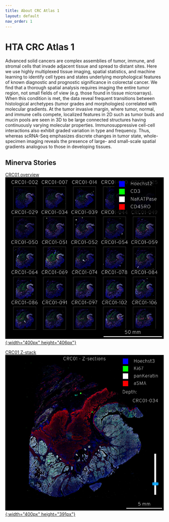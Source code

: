 ```yaml
---
title: About CRC Atlas 1
layout: default
nav_order: 1
---
```


# HTA CRC Atlas 1

Advanced solid cancers are complex assemblies of tumor, immune, and stromal
cells that invade adjacent tissue and spread to distant sites. Here we use
highly multiplexed tissue imaging, spatial statistics, and machine learning to
identify cell types and states underlying morphological features of known
diagnostic and prognostic significance in colorectal cancer. We find that a
thorough spatial analysis requires imaging the entire tumor region, not small
fields of view (e.g. those found in tissue microarrays). When this condition is
met, the data reveal frequent transitions between histological archetypes (tumor
grades and morphologies) correlated with molecular gradients. At the tumor
invasive margin, where tumor, normal, and immune cells compete, localized
features in 2D such as tumor buds and mucin pools are seen in 3D to be large
connected structures having continuously varying molecular
properties. Immunosuppressive cell-cell interactions also exhibit graded
variation in type and frequency. Thus, whereas scRNA-Seq emphasizes discrete
changes in tumor state, whole-specimen imaging reveals the presence of large-
and small-scale spatial gradients analogous to those in developing tissues.


## Minerva Stories

[CRC01 overview <br> ![](images/thumbnail-crc01-overview.jpg){:width="400px" height="406px"}](story-overview.html)

[CRC01 Z-stack <br> ![](images/thumbnail-crc01-stack.jpg){:width="400px" height="391px"}](story-stack.html)
